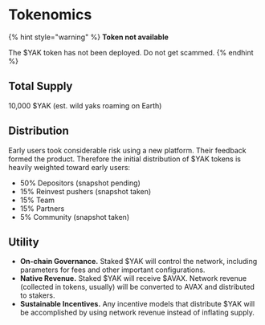 # Tokenomics

{% hint style="warning" %}
**Token not available**

The $YAK token has not been deployed. Do not get scammed.
{% endhint %}

## Total Supply

10,000 $YAK \(est. wild yaks roaming on Earth\)

## Distribution

Early users took considerable risk using a new platform. Their feedback formed the product. Therefore the initial distribution of $YAK tokens is heavily weighted toward early users:

* 50% Depositors \(snapshot pending\)
* 15% Reinvest pushers \(snapshot taken\)
* 15% Team
* 15% Partners
* 5% Community \(snapshot taken\)

## Utility

* **On-chain Governance.** Staked $YAK will control the network, including parameters for fees and other important configurations.
* **Native Revenue.** Staked $YAK will receive $AVAX. Network revenue \(collected in tokens, usually\) will be converted to AVAX and distributed to stakers.
* **Sustainable Incentives.** Any incentive models that distribute $YAK will be accomplished by using network revenue instead of inflating supply.



